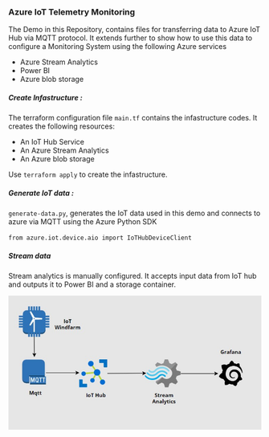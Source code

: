 ###  Azure IoT Telemetry Monitoring  

The Demo in this Repository, contains files for transferring data to Azure IoT Hub via MQTT protocol.
It extends further to show how to use this data to configure a Monitoring System using the following Azure services

* Azure Stream Analytics
* Power BI
* Azure blob storage


##### Create Infastructure : 

The terraform configuration file `main.tf` contains the infastructure codes. It creates the following resources:


* An IoT Hub Service
* An Azure Stream Analytics
* An Azure blob storage

Use `terraform apply` to create the infastructure.

##### Generate IoT data : 

`generate-data.py`, generates the IoT data used in this demo and connects to azure via MQTT using the Azure Python SDK

`from azure.iot.device.aio import IoTHubDeviceClient`


##### Stream data

Stream analytics is manually configured. It accepts input data from IoT hub and outputs it to Power BI and a storage container.

![Demo-Architecture](img.jpg) 



